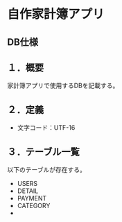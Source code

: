 # 自作家計簿アプリ

## DB仕様

## １．概要
家計簿アプリで使用するDBを記載する。

## ２．定義
* 文字コード：UTF-16

## ３．テーブル一覧
以下のテーブルが存在する。
  * USERS
  * DETAIL
  * PAYMENT
  * CATEGORY
  * 
